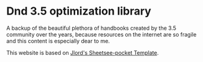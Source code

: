# Dnd 3.5 optimization library
A backup of the beautiful plethora of handbooks created by the 3.5 community over the years, because resources on the internet are so fragile and this content is especially dear to me.

This website is based on [Jlord's Sheetsee-pocket Template](https://github.com/jlord/sheetsee-pocket).
